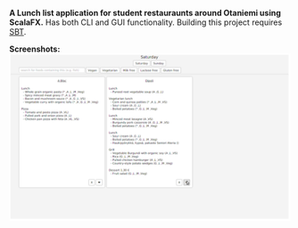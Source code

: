 **A Lunch list application for student restauraunts around Otaniemi using ScalaFX.**
Has both CLI and GUI functionality. Building this project requires [SBT](https://www.scala-sbt.org/). 

**Screenshots:**
![Screenshot](ss.png)